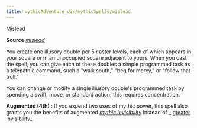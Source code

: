 ```yaml
---
title: mythicAdventure_dir/mythicSpells/mislead
---
```

Mislead

**Source** [_mislead_](spell_dir/mislead#_mislead)

You create one illusory double per 5 caster levels, each of which appears in your square or in an unoccupied square adjacent to yours. When you cast the spell, you can give each of these doubles a simple programmed task as a telepathic command, such a "walk south," "beg for mercy," or "follow that troll."

You can change or modify a single illusory double's programmed task by spending a swift, move, or standard action; this requires concentration.

**Augmented (4th)** : If you expend two uses of mythic power, this spell also grants you the benefits of augmented [_mythic invisibility_](mythicAdventures/mythicSpell_dir/invisibility) instead of _ [greater invisibility](spells/invisibility#_invisibility-greater)_.

